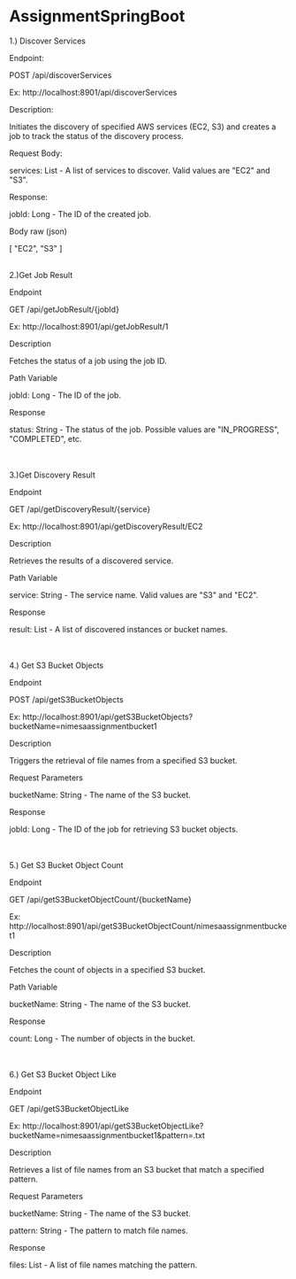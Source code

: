 # AssignmentSpringBoot

1.) Discover Services

Endpoint:

POST /api/discoverServices

Ex: http://localhost:8901/api/discoverServices

Description:

Initiates the discovery of specified AWS services (EC2, S3) and creates a job to track the status of the discovery process.

Request Body:

services: List<String> - A list of services to discover. Valid values are "EC2" and "S3".

Response:

jobId: Long - The ID of the created job.

Body raw (json)

[
    "EC2",
    "S3"
]
<br><br>

2.)Get Job Result

Endpoint

GET /api/getJobResult/{jobId}

Ex: http://localhost:8901/api/getJobResult/1

Description

Fetches the status of a job using the job ID.

Path Variable

jobId: Long - The ID of the job.

Response

status: String - The status of the job. Possible values are "IN_PROGRESS", "COMPLETED", etc.

<br><br>
3.)Get Discovery Result

Endpoint

GET /api/getDiscoveryResult/{service}

Ex: http://localhost:8901/api/getDiscoveryResult/EC2

Description

Retrieves the results of a discovered service.

Path Variable

service: String - The service name. Valid values are "S3" and "EC2".

Response

result: List<String> - A list of discovered instances or bucket names.

<br><br>
4.) Get S3 Bucket Objects

Endpoint

POST /api/getS3BucketObjects

Ex: http://localhost:8901/api/getS3BucketObjects?bucketName=nimesaassignmentbucket1

Description

Triggers the retrieval of file names from a specified S3 bucket.

Request Parameters

bucketName: String - The name of the S3 bucket.

Response

jobId: Long - The ID of the job for retrieving S3 bucket objects.

<br><br>
5.) Get S3 Bucket Object Count

Endpoint

GET /api/getS3BucketObjectCount/{bucketName}

Ex: http://localhost:8901/api/getS3BucketObjectCount/nimesaassignmentbucket1

Description

Fetches the count of objects in a specified S3 bucket.

Path Variable

bucketName: String - The name of the S3 bucket.

Response

count: Long - The number of objects in the bucket.

<br><br>
6.) Get S3 Bucket Object Like

Endpoint

GET /api/getS3BucketObjectLike

Ex: http://localhost:8901/api/getS3BucketObjectLike?bucketName=nimesaassignmentbucket1&pattern=.txt

Description

Retrieves a list of file names from an S3 bucket that match a specified pattern.

Request Parameters

bucketName: String - The name of the S3 bucket.

pattern: String - The pattern to match file names.

Response

files: List<String> - A list of file names matching the pattern.
